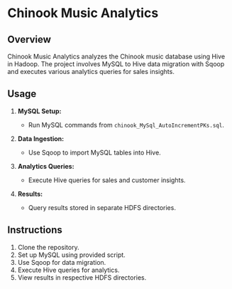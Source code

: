 # Chinook Music Analytics

## Overview

Chinook Music Analytics analyzes the Chinook music database using Hive in Hadoop. The project involves MySQL to Hive data migration with Sqoop and executes various analytics queries for sales insights.

## Usage

1. **MySQL Setup:**
   - Run MySQL commands from `chinook_MySql_AutoIncrementPKs.sql`.

2. **Data Ingestion:**
   - Use Sqoop to import MySQL tables into Hive.

3. **Analytics Queries:**
   - Execute Hive queries for sales and customer insights.

4. **Results:**
   - Query results stored in separate HDFS directories.

## Instructions

1. Clone the repository.
2. Set up MySQL using provided script.
3. Use Sqoop for data migration.
4. Execute Hive queries for analytics.
5. View results in respective HDFS directories.

